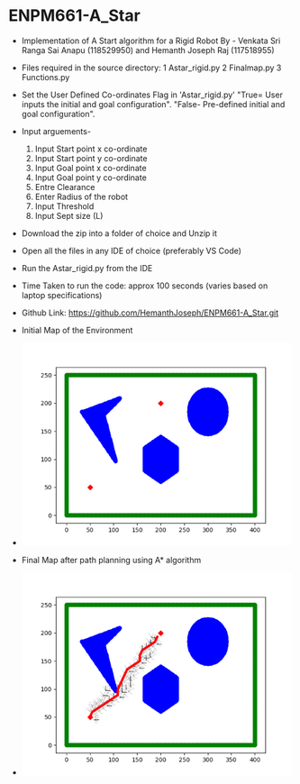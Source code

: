 # ENPM661-A_Star
* Implementation of A Start algorithm for a Rigid Robot
By - Venkata Sri Ranga Sai Anapu (118529950) and Hemanth Joseph Raj (117518955)


* Files required in the source directory:
     1 Astar_rigid.py
     2 Finalmap.py
     3 Functions.py

* Set the User Defined Co-ordinates Flag in 'Astar_rigid.py'
    "True= User inputs the initial and goal configuration".
    "False- Pre-defined initial and goal configuration".

* Input arguements-
    1) Input Start point x co-ordinate
    2) Input Start point y co-ordinate
    3) Input Goal point x co-ordinate 
    4) Input Goal point y co-ordinate 
    5) Entre Clearance
    6) Enter Radius of the robot
    6) Input Threshold     
    7) Input Sept size (L)

* Download the zip into a folder of choice and Unzip it
* Open all the files in any IDE of choice (preferably VS Code)
* Run the Astar_rigid.py from the IDE

* Time Taken to run the code: approx 100 seconds (varies based on laptop specifications)

* Github Link: https://github.com/HemanthJoseph/ENPM661-A_Star.git

* Initial Map of the Environment
* ![Map](Map.png)

* Final Map after path planning using A* algorithm
* ![Final Map](Path_rigid.png)
